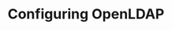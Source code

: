 ---
title: Configuring OpenLDAP
weight: 125
aliases:
    -/rancher/v2.x/en/tasks/global-configuration/authentication/openLDAP/
---
